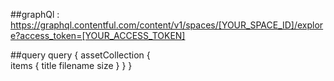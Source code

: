 ##graphQl : 
https://graphql.contentful.com/content/v1/spaces/[YOUR_SPACE_ID]/explore?access_token=[YOUR_ACCESS_TOKEN]

##query
query {
  assetCollection {   
    items {
      title
      filename
      size
    }
  }
}
